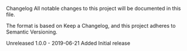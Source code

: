 Changelog
All notable changes to this project will be documented in this file.

The format is based on Keep a Changelog, and this project adheres to Semantic Versioning.

Unreleased
1.0.0 - 2019-06-21
Added
Initial release